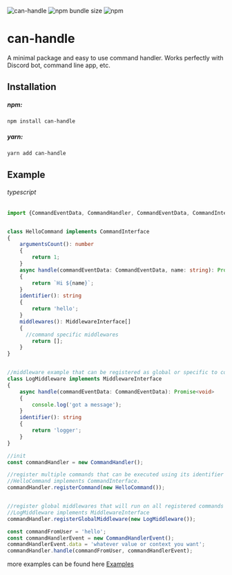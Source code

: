 ![can-handle](https://github.com/0xWaleed/can-handle/workflows/can-handle/badge.svg)
![npm bundle size](https://img.shields.io/bundlephobia/min/can-handle?logo=npm)
![npm](https://img.shields.io/npm/v/can-handle?logo=npm)

# can-handle

A minimal package and easy to use command handler. Works perfectly with Discord bot, command line app, etc.



## Installation

##### npm:

`npm install can-handle`

##### yarn:

`yarn add can-handle`



## Example



###### typescript

```typescript
import {CommandEventData, CommandHandler, CommandEventData, CommandInterface, MiddlewareInterface } from 'can-handle';


class HelloCommand implements CommandInterface
{
    argumentsCount(): number
    {
        return 1;
    }
    async handle(commandEventData: CommandEventData, name: string): Promise<any>
    {
        return `Hi ${name}`;
    }
    identifier(): string
    {
        return 'hello';
    }
    middlewares(): MiddlewareInterface[]
    {
      //command specific middlewares
        return [];
    }
}


//middleware example that can be registered as global or specific to command.
class LogMiddleware implements MiddlewareInterface
{
    async handle(commandEventData: CommandEventData): Promise<void>
    {
        console.log('got a message');
    }
    identifier(): string
    {
        return 'logger';
    }
}

//init
const commandHandler = new CommandHandler();

//register multiple commands that can be executed using its identifier
//HelloCommand implements CommandInterface.
commandHandler.registerCommand(new HelloCommand()); 


//register global middlewares that will run on all registered commands above
//LogMiddleware implements MiddlewareInterface
commandHandler.registerGlobalMiddleware(new LogMiddleware());

const commandFromUser = 'hello';
const commandHandlerEvent = new CommandHandlerEvent();
commandHandlerEvent.data = 'whatever value or context you want';
commandHandler.handle(commandFromUser, commandHandlerEvent);
```



more examples can be found here [Examples](https://github.com/0xWaleed/can-handle/tree/master/example)






